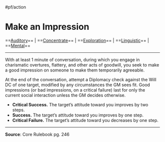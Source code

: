 #pf/action 
# Make an Impression
==[Auditory](../Traits/Auditory.md)== | ==[Concentrate](../Traits/Concentrate.md)== | ==[Exploration](../Traits/Exploration.md)== | ==[Linguistic](../Traits/Linguistic.md)== | ==[Mental](../Traits/Mental.md)==

---
With at least 1 minute of conversation, during which you engage in charismatic overtures, flattery, and other acts of goodwill, you seek to make a good impression on someone to make them temporarily agreeable.

At the end of the conversation, attempt a Diplomacy check against the Will DC of one target, modified by any circumstances the GM sees fit. Good impressions (or bad impressions, on a critical failure) last for only the current social interaction unless the GM decides otherwise.

- **Critical Success.** The target’s attitude toward you improves by two steps.
- **Success.** The target’s attitude toward you improves by one step.
- **Critical Failure.** The target’s attitude toward you decreases by one step.

---
**Source**: Core Rulebook pg. 246
